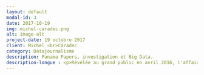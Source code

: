 ```yaml
---
layout: default
modal-id: 3
date: 2017-10-19
img: michel-caradec.png
alt: image-alt
project-date: 19 octobre 2017
client: Michel <br>Caradec
category: Datajournalisme
description: Panama Papers, investigation et Big Data. 
description-longue : <p>Révélée au grand public en avril 2016, l'affaire des Panama Papers, mettant en en évidence un dispositif de sociétés offshore, se distingue à plus d'un titre, que ce soit sur le plan de ses répercutions ou sur ce qui a permis de la faire émerger - la fuite de données massives, impliquant de relever de nouveaux défis en termes de journalisme de données. <p>En partant de ce cas concret, Michel Caradec, responsable technique chez Cegid et contributeur sur la plateforme <a href="http://data-bzh.fr">Data BZH</a> vous propose de détailler les éléments de l'affaire du point de vue de la donnée. S'en suivra une présentation des diverses méthodes et technologies employées, sur la base d'exemples concrets, ainsi que des modes d'investigation et d'organisation mis en oeuvre dans cette enquête de data-journalisme sans précédent. <p>Cette rencontre, orienté technologie, mais sans être trop technique, s'adresse aussi bien aux journalistes et journalistes de données qu'aux personnes intéressées par le traitement des données en général.. 
---
```

